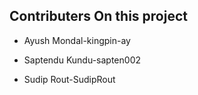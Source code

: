 ## Contributers On this project
- Ayush Mondal-kingpin-ay

- Saptendu Kundu-sapten002
- Sudip Rout-SudipRout